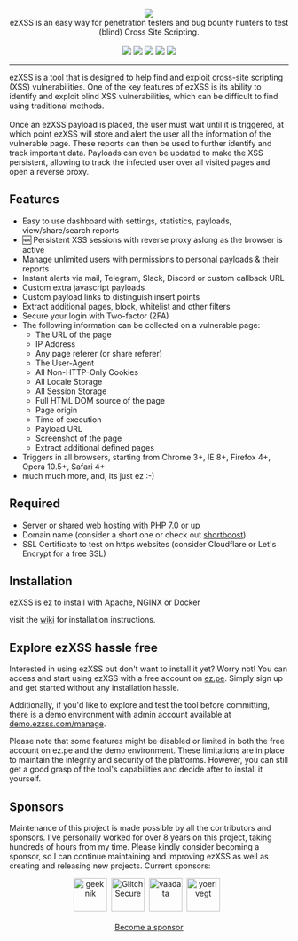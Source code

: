<p align="center">
  <img src="https://i.imgur.com/oPtfbDG.png"><br>
  ezXSS is an easy way for penetration testers and bug 
  bounty hunters to test (blind) Cross Site Scripting.<br><br>
  <img src="https://img.shields.io/github/release/ssl/ezXSS?style=flat">
  <img src="https://img.shields.io/github/issues/ssl/ezXSS?style=flat">
  <img src="https://img.shields.io/github/forks/ssl/ezXSS?style=flat">
  <img src="https://img.shields.io/github/stars/ssl/ezXSS?style=flat">
  <img src="https://img.shields.io/github/license/ssl/ezXSS?style=flat">
</p>
<hr>
ezXSS is a tool that is designed to help find and exploit cross-site scripting (XSS) vulnerabilities. One of the key features of ezXSS is its ability to identify and exploit blind XSS vulnerabilities, which can be difficult to find using traditional methods.
<br><br>
Once an ezXSS payload is placed, the user must wait until it is triggered, at which point ezXSS will store and alert the user all the information of the vulnerable page. These reports can then be used to further identify and track important data. Payloads can even be updated to make the XSS persistent, allowing to track the infected user over all visited pages and open a reverse proxy.

## Features
* Easy to use dashboard with settings, statistics, payloads, view/share/search reports
* :new: Persistent XSS sessions with reverse proxy aslong as the browser is active
* Manage unlimited users with permissions to personal payloads & their reports
* Instant alerts via mail, Telegram, Slack, Discord or custom callback URL
* Custom extra javascript payloads
* Custom payload links to distinguish insert points
* Extract additional pages, block, whitelist and other filters
* Secure your login with Two-factor (2FA)
* The following information can be collected on a vulnerable page:
    * The URL of the page
    * IP Address
    * Any page referer (or share referer)
    * The User-Agent
    * All Non-HTTP-Only Cookies
    * All Locale Storage
    * All Session Storage
    * Full HTML DOM source of the page
    * Page origin
    * Time of execution
    * Payload URL
    * Screenshot of the page
    * Extract additional defined pages
* Triggers in all browsers, starting from Chrome 3+, IE 8+, Firefox 4+, Opera 10.5+, Safari 4+
* much much more, and, its just ez :-)

## Required
* Server or shared web hosting with PHP 7.0 or up
* Domain name (consider a short one or check out [shortboost](https://github.com/ssl/shortboost))
* SSL Certificate to test on https websites (consider Cloudflare or Let's Encrypt for a free SSL)

## Installation
ezXSS is ez to install with Apache, NGINX or Docker

visit the [wiki](https://github.com/ssl/ezXSS/wiki) for installation instructions.


## Explore ezXSS hassle free
Interested in using ezXSS but don't want to install it yet? Worry not! You can access and start using ezXSS with a free account on [ez.pe](https://ez.pe). Simply sign up and get started without any installation hassle.

Additionally, if you'd like to explore and test the tool before committing, there is a demo environment with admin account available at [demo.ezxss.com/manage](https://demo.ezxss.com/manage).

Please note that some features might be disabled or limited in both the free account on ez.pe and the demo environment. These limitations are in place to maintain the integrity and security of the platforms. However, you can still get a good grasp of the tool's capabilities and decide after to install it yourself.

## Sponsors
Maintenance of this project is made possible by all the contributors and sponsors. 
I've personally worked for over 8 years on this project, taking hundreds of hours from my time. Please kindly consider becoming a sponsor, so I can continue maintaining and improving ezXSS as well as creating and releasing new projects. Current sponsors:

<p align="center">
<!-- sponsors --><a href="https://github.com/geeknik"><img src="https:&#x2F;&#x2F;avatars.githubusercontent.com&#x2F;u&#x2F;466878?u&#x3D;ce1a2ead592782dffb157a69da245b11ebb3f9ad&amp;v&#x3D;4" width="60px" alt="geeknik" /></a>&nbsp;&nbsp;<a href="https://github.com/GlitchSecure"><img src="https:&#x2F;&#x2F;avatars.githubusercontent.com&#x2F;u&#x2F;101673597?v&#x3D;4" width="60px" alt="GlitchSecure" /></a>&nbsp;&nbsp;<a href="https://github.com/vaadata"><img src="https:&#x2F;&#x2F;avatars.githubusercontent.com&#x2F;u&#x2F;48131541?v&#x3D;4" width="60px" alt="vaadata" /></a>&nbsp;&nbsp;<a href="https://github.com/yoerivegt"><img src="https:&#x2F;&#x2F;avatars.githubusercontent.com&#x2F;u&#x2F;91413622?u&#x3D;7cc8b15a0a8a8a326771fb592179bc1ed2e12d8b&amp;v&#x3D;4" width="60px" alt="yoerivegt" /></a>&nbsp;&nbsp;<!-- sponsors -->
<br><br><a href="https://github.com/sponsors/ssl">Become a sponsor</a>
</p>
